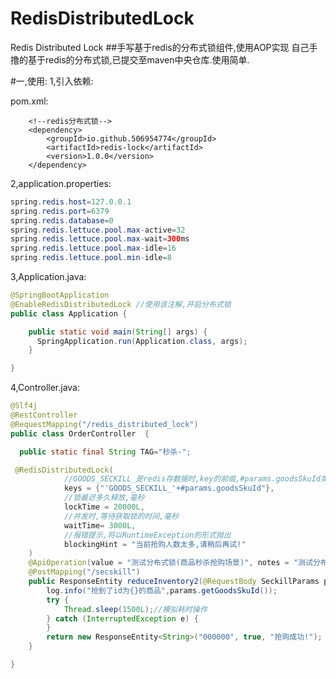 # RedisDistributedLock
Redis Distributed Lock
##手写基于redis的分布式锁组件,使用AOP实现
自己手撸的基于redis的分布式锁,已提交至maven中央仓库.使用简单.

#一,使用:
1,引入依赖:

pom.xml:

        <!--redis分布式锁-->
        <dependency>
            <groupId>io.github.506954774</groupId>
            <artifactId>redis-lock</artifactId>
            <version>1.0.0</version>
        </dependency>
2,application.properties:
```Java
spring.redis.host=127.0.0.1
spring.redis.port=6379
spring.redis.database=0
spring.redis.lettuce.pool.max-active=32
spring.redis.lettuce.pool.max-wait=300ms
spring.redis.lettuce.pool.max-idle=16
spring.redis.lettuce.pool.min-idle=8
```

3,Application.java:
```Java
@SpringBootApplication
@EnableRedisDistributedLock //使用该注解,开启分布式锁
public class Application {

    public static void main(String[] args) {
      SpringApplication.run(Application.class, args);
    }

}
```

4,Controller.java:
```Java
@Slf4j
@RestController
@RequestMapping("/redis_distributed_lock")
public class OrderController  {

  public static final String TAG="秒杀-";

 @RedisDistributedLock(
            //GOODS_SECKILL_是redis存数据时,key的前缀,#params.goodsSkuId类似mybatis里,获取实际值,例如商品id
            keys = {"'GOODS_SECKILL_'+#params.goodsSkuId"},
            //锁最迟多久释放,毫秒
            lockTime = 20000L,
            //并发时,等待获取锁的时间,毫秒
            waitTime= 3000L,
            //报错提示,将以RuntimeException的形式抛出
            blockingHint = "当前抢购人数太多,请稍后再试!"
    )
    @ApiOperation(value = "测试分布式锁(商品秒杀抢购场景)", notes = "测试分布式锁(商品秒杀抢购场景)")
    @PostMapping("/secskill")
    public ResponseEntity reduceInventory2(@RequestBody SeckillParams params) {
        log.info("抢到了id为{}的商品",params.getGoodsSkuId());
        try {
            Thread.sleep(1500L);//模拟耗时操作
        } catch (InterruptedException e) {
        }
        return new ResponseEntity<String>("000000", true, "抢购成功!");
    }

}
```


